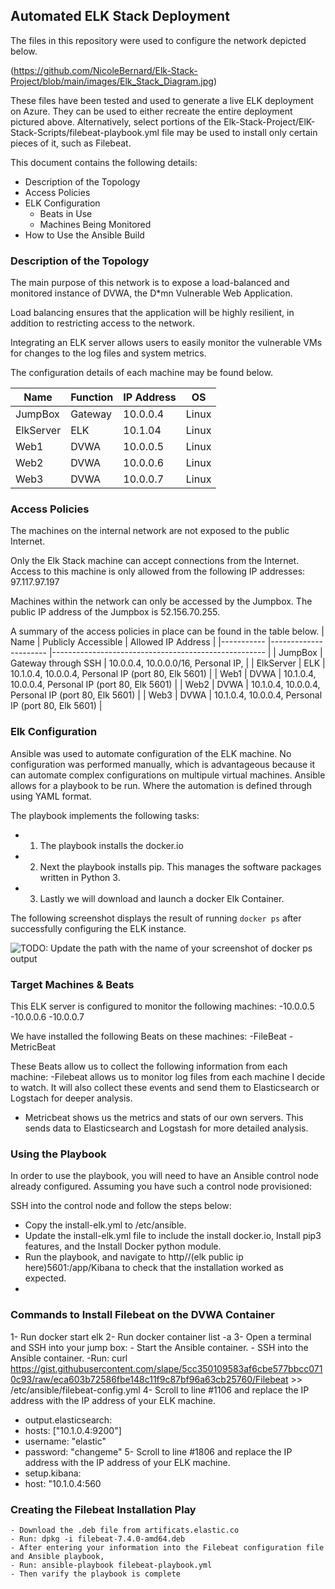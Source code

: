 ## Automated ELK Stack Deployment

The files in this repository were used to configure the network depicted below.

(https://github.com/NicoleBernard/Elk-Stack-Project/blob/main/images/Elk_Stack_Diagram.jpg)

These files have been tested and used to generate a live ELK deployment on Azure. They can be used to either recreate the entire deployment pictured above. Alternatively, select portions of the Elk-Stack-Project/ElK-Stack-Scripts/filebeat-playbook.yml file may be used to install only certain pieces of it, such as Filebeat.


This document contains the following details:
- Description of the Topology 
- Access Policies
- ELK Configuration
  - Beats in Use
  - Machines Being Monitored
- How to Use the Ansible Build


### Description of the Topology

The main purpose of this network is to expose a load-balanced and monitored instance of DVWA, the D*mn Vulnerable Web Application.

Load balancing ensures that the application will be highly resilient, in addition to restricting access to the network.

Integrating an ELK server allows users to easily monitor the vulnerable VMs for changes to the log files and system metrics.

The configuration details of each machine may be found below.

| Name      | Function | IP Address | OS    |
|-----------|----------|------------|-------|
| JumpBox   | Gateway  | 10.0.0.4   | Linux |
| ElkServer | ELK      | 10.1.04    | Linux |
| Web1      | DVWA     | 10.0.0.5   | Linux |
| Web2      | DVWA     | 10.0.0.6   | Linux |
| Web3      | DVWA     | 10.0.0.7   | Linux |

### Access Policies

The machines on the internal network are not exposed to the public Internet. 

Only the Elk Stack machine can accept connections from the Internet. Access to this machine is only allowed from the following IP addresses: 
  97.117.97.197


Machines within the network can only be accessed by the Jumpbox. The public IP address of the Jumpbox is 52.156.70.255.

A summary of the access policies in place can be found in the table below.
| Name      	| Publicly Accessible  	| Allowed IP Address                                  	|
|-----------	|----------------------	|-----------------------------------------------------	|
| JumpBox   	| Gateway through SSH  	| 10.0.0.4, 10.0.0.0/16, Personal IP,                 	|
| ElkServer 	| ELK                  	| 10.1.0.4, 10.0.0.4, Personal IP (port 80, Elk 5601) 	|
| Web1      	| DVWA                 	| 10.1.0.4, 10.0.0.4, Personal IP (port 80, Elk 5601) 	|
| Web2      	| DVWA                 	| 10.1.0.4, 10.0.0.4, Personal IP (port 80, Elk 5601) 	|
| Web3      	| DVWA                 	| 10.1.0.4, 10.0.0.4, Personal IP (port 80, Elk 5601) 	|

### Elk Configuration

Ansible was used to automate configuration of the ELK machine. No configuration was performed manually, which is advantageous because it can automate complex configurations on multipule virtual machines. Ansible allows for a playbook to be run. Where the automation is defined through using YAML format.


The playbook implements the following tasks:
- 1. The playbook installs the docker.io
- 2. Next the playbook installs pip. This manages the software packages written in Python 3.
- 3. Lastly we will download and launch a docker Elk Container. 


The following screenshot displays the result of running `docker ps` after successfully configuring the ELK instance.

![TODO: Update the path with the name of your screenshot of docker ps output](Images/docker_ps_output.png)

### Target Machines & Beats
This ELK server is configured to monitor the following machines:
-10.0.0.5
-10.0.0.6
-10.0.0.7

We have installed the following Beats on these machines:
-FileBeat
-MetricBeat

These Beats allow us to collect the following information from each machine:
-Filebeat allows us to monitor log files from each machine I decide to watch. It will also collect these events and send them to Elasticsearch or Logstach for deeper analysis.
- Metricbeat shows us the metrics and stats of our own servers. This sends data to Elasticsearch and Logstash for more detailed analysis. 

### Using the Playbook
In order to use the playbook, you will need to have an Ansible control node already configured. Assuming you have such a control node provisioned: 

SSH into the control node and follow the steps below:

- Copy the install-elk.yml to /etc/ansible.
- Update the install-elk.yml file to include the install docker.io, Install pip3 features, and the Install Docker python module. 
- Run the playbook, and navigate to http//(elk public ip here)5601:/app/Kibana to check that the installation worked as expected.
- 

### Commands to Install Filebeat on the DVWA Container
 1- Run docker start elk
 2- Run docker container list -a
 3- Open a terminal and SSH into your jump box:
    - Start the Ansible container.
    - SSH into the Ansible container.
    -Run: curl https://gist.githubusercontent.com/slape/5cc350109583af6cbe577bbcc0710c93/raw/eca603b72586fbe148c11f9c87bf96a63cb25760/Filebeat >> /etc/ansible/filebeat-config.yml
4- Scroll to line #1106 and replace the IP address with the IP address of your ELK machine.
   - output.elasticsearch:
   - hosts: ["10.1.0.4:9200"]
   - username: "elastic"
   - password: "changeme"
5- Scroll to line #1806 and replace the IP address with the IP address of your ELK machine.
   - setup.kibana:
   - host: "10.1.0.4:560

 ### Creating the Filebeat Installation Play
    - Download the .deb file from artificats.elastic.co
    - Run: dpkg -i filebeat-7.4.0-amd64.deb
    - After entering your information into the Filebeat configuration file and Ansible playbook, 
    - Run: ansible-playbook filebeat-playbook.yml
    - Then varify the playbook is complete
